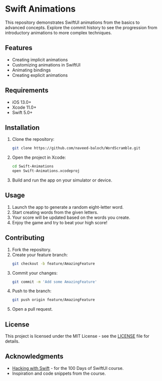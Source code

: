 # Swift Animations
This repository demonstrates SwiftUI animations from the basics to advanced concepts. Explore the commit history to see the progression from introductory animations to more complex techniques.

## Features

- Creating implicit animations
- Customizing animations in SwiftUI
- Animating bindings
- Creating explicit animations

## Requirements

- iOS 13.0+
- Xcode 11.0+
- Swift 5.0+

## Installation

1. Clone the repository:
    ```sh
    git clone https://github.com/naveed-baloch/WordScramble.git
    ```
2. Open the project in Xcode:
    ```sh
    cd Swift-Animations
    open Swift-Animations.xcodeproj
    ```
3. Build and run the app on your simulator or device.

## Usage

1. Launch the app to generate a random eight-letter word.
2. Start creating words from the given letters.
3. Your score will be updated based on the words you create.
4. Enjoy the game and try to beat your high score!

## Contributing

1. Fork the repository.
2. Create your feature branch:
    ```sh
    git checkout -b feature/AmazingFeature
    ```
3. Commit your changes:
    ```sh
    git commit -m 'Add some AmazingFeature'
    ```
4. Push to the branch:
    ```sh
    git push origin feature/AmazingFeature
    ```
5. Open a pull request.

## License

This project is licensed under the MIT License - see the [LICENSE](LICENSE) file for details.

## Acknowledgments

- [Hacking with Swift](https://www.hackingwithswift.com/100) - for the 100 Days of SwiftUI course.
- Inspiration and code snippets from the course.
